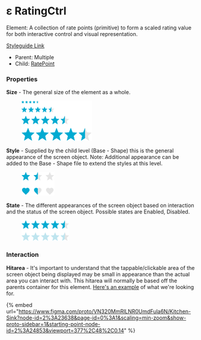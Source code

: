 # ε RatingCtrl

Element: A collection of rate points (primitive) to form a scaled rating value for both interactive control and visual representation.

[Styleguide Link](https://zpl.io/29GBKQy)

* Parent: Multiple
* Child: [RatePoint](ratepoint.md)

### Properties

**Size** - The general size of the element as a whole.

<figure><img src="../../../.gitbook/assets/Size (1) (1) (1).png" alt=""><figcaption></figcaption></figure>

**Style** - Supplied by the child level (Base - Shape) this is the general appearance of the screen object. Note: Additional appearance can be added to the Base - Shape file to extend the styles at this level.

<figure><img src="../../../.gitbook/assets/Styles.png" alt=""><figcaption></figcaption></figure>

**State** - The different appearances of the screen object based on interaction and the status of the screen object. Possible states are Enabled, Disabled.

<figure><img src="../../../.gitbook/assets/States (2).png" alt=""><figcaption></figcaption></figure>

### Interaction

**Hitarea** - It's important to understand that the tappable/clickable area of the screen object being displayed may be small in appearance than the actual area you can interact with. This hitarea will normally be based off the parents container for this element. [Here's an example](https://codepen.io/ashdurham/pen/HBxLK) of what we're looking for.

{% embed url="https://www.figma.com/proto/VN320MmRlLNR0UmdFula6N/Kitchen-Sink?node-id=2%3A23638&page-id=0%3A1&scaling=min-zoom&show-proto-sidebar=1&starting-point-node-id=2%3A24853&viewport=377%2C48%2C0.14" %}
